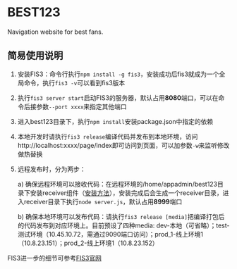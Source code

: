 # BEST123

Navigation website for best fans.

## 简易使用说明

1.  安装FIS3：命令行执行`npm install -g fis3`，安装成功后fis3就成为一个全局命令，执行`fis3 -v`可以看到fis3版本

2.  执行`fis3 server start`启动FIS3的服务器，默认占用**8080**端口，可以在命令后接参数`--port xxxx`来指定其他端口

3.  进入best123目录下，执行`npm install`安装package.json中指定的依赖

4.  本地开发时请执行`fis3 release`编译代码并发布到本地环境，访问http://localhost:xxxx/page/index即可访问到页面，可以加参数`-w`来监听修改做热替换

5.  远程发布时，分为两步：

    a) 确保远程环境可以接收代码：在远程环境的/home/appadmin/best123目录下安装receiver组件（[安装方法](https://github.com/fex-team/receiver)），安装完成后会生成一个receiver目录，进入receiver目录下执行`node server.js`，默认占用**8999**端口

    b) 确保本地环境可以发布代码：请执行`fis3 release [media]`把编译打包后的代码发布到对应环境上。目前预设了四种media: dev-本地（可省略）；test-测试环境（10.45.10.72，需通过9090端口访问）；prod_1-线上环境1（10.8.23.151）；prod_2-线上环境1（10.8.23.152）

FIS3进一步的细节可参考[FIS3官网](http://fis.baidu.com)

